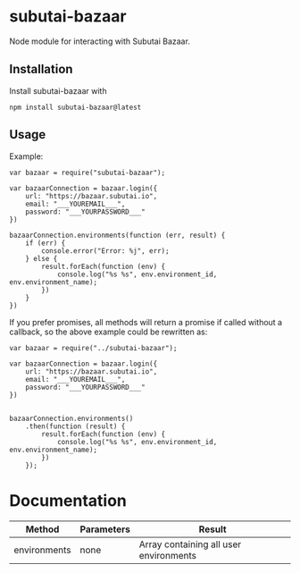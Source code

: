 # subutai-bazaar

Node module for interacting with Subutai Bazaar.

## Installation

Install subutai-bazaar with

`npm install subutai-bazaar@latest`

## Usage

Example: 

```
var bazaar = require("subutai-bazaar");

var bazaarConnection = bazaar.login({
    url: "https://bazaar.subutai.io",
    email: "___YOUREMAIL___",
    password: "___YOURPASSWORD___"
})

bazaarConnection.environments(function (err, result) {
    if (err) {
        console.error("Error: %j", err);
    } else {
        result.forEach(function (env) {
            console.log("%s %s", env.environment_id, env.environment_name);
        })
    }
})
```

If you prefer promises, all methods will return a promise if called without a callback, so 
the above example could be rewritten as:

```
var bazaar = require("../subutai-bazaar");

var bazaarConnection = bazaar.login({
    url: "https://bazaar.subutai.io",
    email: "___YOUREMAIL___",
    password: "___YOURPASSWORD___"
})


bazaarConnection.environments()
    .then(function (result) {
        result.forEach(function (env) {
            console.log("%s %s", env.environment_id, env.environment_name);
        })
    });
```

# Documentation

| Method     | Parameters | Result                                 |
| ---------- | ---------- | -------------------------------------- |
| environments | none     | Array containing all user environments |
